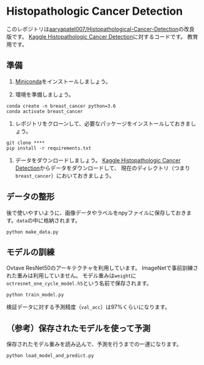 # Histopathologic Cancer Detection
このレポジトリは[aaryapatel007/Histopathological-Cancer-Detection](https://github.com/aaryapatel007/Histopathological-Cancer-Detection)の改良版です。
[Kaggle Histopathologic Cancer Detection](https://www.kaggle.com/c/histopathologic-cancer-detection)に対するコードです。
教育用です。

## 準備
1. [Miniconda](https://docs.conda.io/en/latest/miniconda.html)をインストールしましょう。

1. 環境を準備しましょう。
```
conda create -n breast_cancer python=3.6
conda activate breast_cancer
```

1. レポジトリをクローンして、必要なパッケージをインストールしておきましょう。
```
git clone ****
pip install -r requirements.txt
```

1. データをダウンロードしましょう。
[Kaggle Histopathologic Cancer Detection](https://www.kaggle.com/c/histopathologic-cancer-detection)からデータをダウンロードして、
現在のディレクトリ（つまり``breast_cancer``）においておきましょう。

## データの整形
後で使いやすいように、画像データやラベルをnpyファイルに保存しておきます。``data``の中に格納されます。
```
python make_data.py
```

## モデルの訓練
Ovtave ResNet50のアーキテクチャを利用しています。
ImageNetで事前訓練された重みは利用していません。
モデル重みは``weight``に``octresnet_one_cycle_model.h5``という名前で保存されます。
```
python train_model.py
```
検証データに対する予測精度（``val_acc``）は97%くらいになります。

## （参考）保存されたモデルを使って予測
保存されたモデル重みを読み込んで、予測を行うまでの一連になります。
```
python load_model_and_predict.py
```
